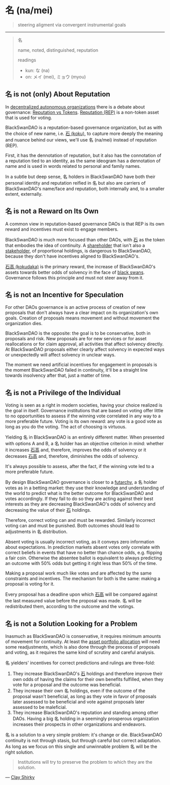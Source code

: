 # 名 (na/mei)

> steering aligment via convergent instrumental goals

----

> 名
>
> name, noted, distinguished, reputation
>
> readings
> - kun: な (na)
> - on: メイ (mei), ミョウ (myou)

## 名 is not (only) About Reputation

In [decentralized autonomous organizations](https://en.wikipedia.org/wiki/Decentralized_autonomous_organization) there is a debate about governance: [Reputation vs Tokens](https://daotalk.org/t/reputation-vs-tokens/452). [Reputation (REP)](https://daotalk.org/t/all-you-need-to-know-about-rep-reputation/813/1) is a non-token asset that is used for voting.

BlackSwanDAO is a reputation-based governance organization, but as with the choice of new name, i.e. [石 (koku)](koku.md), to capture more deeply the meaning and nuance behind our views, we'll use 名 (na/mei) instead of reputation (REP).

First, it has the dennotation of reputation, but it also has the connotation of a reputation tied to an identity, as the same ideogram has a dennotation of name and is used in words related to personal and family names.

In a subtle but deep sense, 名 holders in BlackSwanDAO have both their personal identity and reputation reified in 名 but also are carriers of BlackSwanDAO's name/face and reputation, both internally and, to a smaller extent, externally.

## 名 is not a Reward on Its Own

A common view in reputation-based governance DAOs is that REP is its own reward and incentives must exist to engage members.

BlackSwanDAO is much more focused than other DAOs, with [石](koku.md) as the token that embodies the idea of continuity. A [shareholder](membership.md) that isn't also a [stakeholder](membership.md), of proportional holdings, is dangerous to BlackSwanDAO, because they don't have incentives aligned to BlackSwanDAO's.

[石高 (kokudaka)](koku.md#石-as-the-symbolic-unit-of-wealth) is the primary reward, the increase of BlackSwanDAO's assets towards better odds of solvency in the face of [black swans](../memes/black-swans.md). Governance follows this principle and must not steer away from it.

## 名 is not an Incentive for Speculation

For other DAOs governance is an active process of creation of new proposals that don't always have a clear impact on its organization's own goals. Creation of proposals means movement and without movement the organization dies.

BlackSwanDAO is the opposite: the goal is to be conservative, both in proposals and risk. New proposals are for new services or for asset reallocations or for claim approval, all activities that affect solvency directly. At BlackSwanDAO proposals either clearly affect solvency in expected ways or unexpectedly will affect solvency in unclear ways.

The moment we need artificial incentives for engagement in proposals is the moment BlackSwanDAO failed in continuity, it'll be a straight line towards insolvency after that, just a matter of time.


## 名 is not a Privilege of the Individual

Voting is seen as a right in modern societies, having your choice realized is the goal in itself. Governance institutions that are based on voting offer little to no opportunities to assess if the winning vote correlated in any way to a more preferable future. Voting is its own reward: any vote is a good vote as long as you do the voting. The act of choosing is virtuous.

Yielding 名 in BlackSwanDAO is an entirely different matter. When presented with options A and B, a 名 holder has an objective criterion in mind: whether it increases [石高](koku.md#石-as-the-symbolic-unit-of-wealth) and, therefore, improves the odds of solvency or it decreases [石高](koku.md#石-as-the-symbolic-unit-of-wealth) and, therefore, diminishes the odds of solvency.

It's always possible to assess, after the fact, if the winning vote led to a more preferable future.

By design BlackSwanDAO governance is closer to a [futarchy](http://mason.gmu.edu/~rhanson/futarchy.html), a 名 holder votes as in a betting market: they use their knowledge and understanding of the world to predict what is the better outcome for BlackSwanDAO and votes accordingly. If they fail to do so they are acting against their best interests as they are decreasing BlackSwanDAO's odds of solvency and decreasing the value of their [石](koku.md) holdings.

Therefore, correct voting can and must be rewarded. Similarly incorrect voting can and must be punished. Both outcomes should lead to adjustments in 名 distribution.

Absent voting is usually incorrect voting, as it conveys zero information about expectations. In prediction markets absent votes only correlate with correct beliefs in events that have no better than chance odds, e.g. flipping a fair coin. Otherwise the absentee ballot is equivalent to always predicting an outcome with 50% odds but getting it right less than 50% of the time.

Making a proposal work much like votes and are affected by the same constraints and incentives. The mechanism for both is the same: making a proposal is voting for it.

Every proposal has a deadline upon which [石高](koku.md#石-as-the-symbolic-unit-of-wealth) will be compared against the last measured value before the proposal was made. 名 will be redistributed them, according to the outcome and the votings.

## 名 is not a Solution Looking for a Problem

Inasmuch as BlackSwanDAO is conservative, it requires minimum amounts of movement for continuity. At least the [asset portfolio allocation](https://en.wikipedia.org/wiki/Modern_portfolio_theory) will need some readjustments, which is also done through the process of proposals and voting, as it requires the same kind of scrutiny and careful analysis.

名 yielders' incentives for correct predictions and rulings are three-fold:
1. They increase BlackSwanDAO's [石](koku.md) holdings and therefore improve their own odds of having the claims for their own benefits fulfilled, when they vote for a proposal and the outcome was beneficial.
2. They increase their own 名 holdings, even if the outcome of the proposal wasn't beneficial, as long as they vote in favor of proposals later assessed to be beneficial and vote against proposals later assessed to be maleficial.
3. They increase BlackSwanDAO's reputation and standing among other DAOs. Having a big 名 holding in a seemingly prosperous organization increases their prospects in other organizations and endeavors.

名 is a solution to a very simple problem: it's change or die. BlackSwanDAO continuity is not through stasis, but through careful but correct adaptation. As long as we focus on this single and unwinnable problem 名 will be the right solution.

> Institutions will try to preserve the problem to which they are the solution.

— [Clay Shirky](https://kk.org/thetechnium/the-shirky-prin/)
